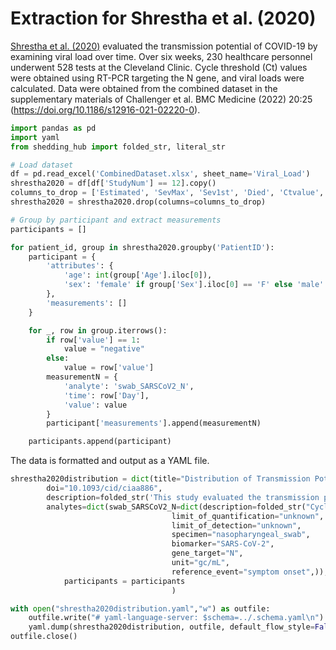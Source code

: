 # Extraction for Shrestha et al. (2020)

[Shrestha et al. (2020)](https://doi.org/10.1093/cid/ciaa886) evaluated the transmission potential of COVID-19 by examining viral load over time. Over six weeks, 230 healthcare personnel underwent 528 tests at the Cleveland Clinic. Cycle threshold (Ct) values were obtained using RT-PCR targeting the N gene, and viral loads were calculated. Data were obtained from the combined dataset in the supplementary materials of Challenger et al. BMC Medicine (2022) 20:25 (https://doi.org/10.1186/s12916-021-02220-0).

```python
import pandas as pd
import yaml
from shedding_hub import folded_str, literal_str

# Load dataset
df = pd.read_excel('CombinedDataset.xlsx', sheet_name='Viral_Load')
shrestha2020 = df[df['StudyNum'] == 12].copy()
columns_to_drop = ['Estimated', 'SevMax', 'Sev1st', 'Died', 'Ctvalue', 'SevMax3']
shrestha2020 = shrestha2020.drop(columns=columns_to_drop)
```

```python
# Group by participant and extract measurements
participants = []

for patient_id, group in shrestha2020.groupby('PatientID'):
    participant = {
        'attributes': {
            'age': int(group['Age'].iloc[0]),
            'sex': 'female' if group['Sex'].iloc[0] == 'F' else 'male'
        },
        'measurements': []
    }

    for _, row in group.iterrows():
        if row['value'] == 1:
            value = "negative"
        else:
            value = row['value']
        measurementN = {
            'analyte': 'swab_SARSCoV2_N',
            'time': row['Day'],
            'value': value
        }
        participant['measurements'].append(measurementN)

    participants.append(participant)
```

The data is formatted and output as a YAML file.

```python
shrestha2020distribution = dict(title="Distribution of Transmission Potential During Nonsevere COVID-19 Illness",
        doi="10.1093/cid/ciaa886",
        description=folded_str('This study evaluated the transmission potential of COVID-19 by examining viral load over time. Over six weeks, 230 healthcare personnel underwent 528 tests at the Cleveland Clinic. Cycle threshold (Ct) values were obtained using RT-PCR targeting the N gene, and viral loads were calculated. Data were obtained from the combined dataset in the supplementary materials of Challenger et al. BMC Medicine (2022) 20:25 (https://doi.org/10.1186/s12916-021-02220-0).\n'),
        analytes=dict(swab_SARSCoV2_N=dict(description=folded_str("Cycle threshold (Ct) values were quantified using RT-PCR targeting the N gene in nasopharyngeal swab samples. Ct values were then converted into copies per mL. Viral load calculations were based on the minimum detectable viral load (MDVL) and Ct values. Using commercially available plasmids that contained the nucleocapsid (N) gene, the limit of detection was found to be 20 copies/uL for upper respiratory specimens. We cannot determine the LOD for raw samples.\n"),
                                    limit_of_quantification="unknown",
                                    limit_of_detection="unknown",
                                    specimen="nasopharyngeal_swab",
                                    biomarker="SARS-CoV-2",
                                    gene_target="N",
                                    unit="gc/mL",
                                    reference_event="symptom onset",)),
            participants = participants
                                    )

with open("shrestha2020distribution.yaml","w") as outfile:
    outfile.write("# yaml-language-server: $schema=../.schema.yaml\n")
    yaml.dump(shrestha2020distribution, outfile, default_flow_style=False, sort_keys=False)
outfile.close()
```
